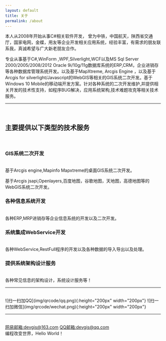 ```yaml
---
layout: default
title: 关于
permalink: /about
---
```


本人从2008年开始从事C#相关软件开发， 曾为中铁，中国航天，陕西省交通厅，国家电网，金蝶，用友等企业开发相关应用系统，经验丰富，有需求的朋友联系我，真诚希望与广大新老朋友合作。

专业从事基于C#,WinForm ,WPF,Silverlight,WCF以及MS Sql Server 2000/2005/2008/2012 Oracle 9i/10g/11g数据库系统的ERP,CRM，企业进销存等各种数据库管理系统开发。以及基于MapXtreme, Arcgis Engine ，以及基于Arcgis for silverlight/Javascript的WebGIS等相关的GIS系统二次开发。基于Windows 10 Mobile的移动端开发方案。针对各种系统的二次开发维护,并提供相关开发的技术性支持，如程序BUG解决，应用系统架构,技术难题攻克等相关技术服务。
<hr/>
<br/>

<h2>主要提供以下类型的技术服务</h2>
<br/>
<h3>GIS系统二次开发</h3>
<br/>
基于Arcgis engine,Mapinfo Mapxtreme的桌面GIS系统二次开发。

基于Arcgis jsapi,Openlayers,百度地图，谷歌地图，天地图，高德地图等的WebGIS系统二次开发。

<h3>各种信息系统开发</h3>
<br/>
各种ERP,MRP进销存等企业信息系统的开发以及二次开发。

<h3>系统集成WebService开发</h3>
<br/>
各种WebService,RestFull程序的开发以及各种数据的导入导出以及处理。

<h3>提供系统架构设计服务</h3>
<br/>
各种常见信息的架构设计，系统设计服务等！
 
<hr/>
<br/>

<span class="contacticon center">
	![扫一扫加QQ](img/qrcode/qq.png){:height="200px" width="200px"}
	![扫一扫加微信](img/qrcode/wechat.png){:height="200px" width="200px"}
</span>

<hr/>
<br/>
<span class="contacticon center">
	<a href="mailto:devgis@163.com" title="发送邮件倒我的网易邮箱">网易邮箱:devgis@163.com<i class="fa fa-envelope-square"></i></a>
	<a href="mailto:devgis@qq.com" title="发送邮件倒我的QQ邮箱">QQ邮箱:devgis@qq.com<i class="fa fa-envelope-square"></i></a>
</span>

<div class="col three caption">
	编程改变世界，Hello World！
</div>

<style>
	.contacticon img{
		margin:10px 100px 10px 100px;
		border-radius: 10px;
	}
</style>

